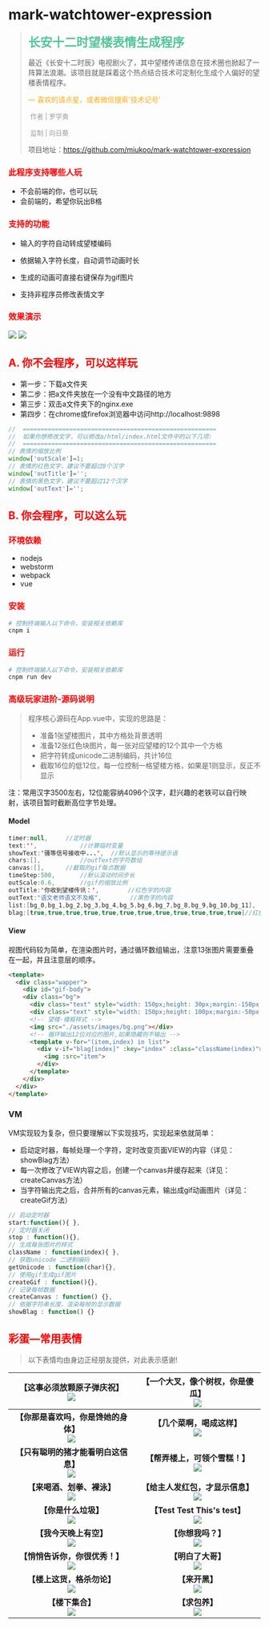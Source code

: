 # mark-watchtower-expression

> <b style='color:#0a6a;font-size:24px'>长安十二时望楼表情生成程序</b>
>
> 最近《长安十二时辰》电视剧火了，其中望楼传递信息在技术圈也掀起了一阵算法浪潮。该项目就是踩着这个热点结合技术可定制化生成个人偏好的望楼表情程序。
>
> <span style='color:#ffaa11'>— 喜欢的请点星，或者微信搜索'技术记号'</span>
>
> ​	<span style='color:#9b9b9b;font-size:13px'>作者 | 罗学勇</span>
>
> ​	<span style='color:#9b9b9b;font-size:13px'>监制 | 向日葵</span>
>
> 项目地址：<https://github.com/miukoo/mark-watchtower-expression>



### <b style='color:red'>此程序支持哪些人玩</b>

- 不会前端的你，也可以玩
- 会前端的，希望你玩出B格

### <b style='color:red'>支持的功能</b>

- 输入的字符自动转成望楼编码

- 依据输入字符长度，自动调节动画时长

- 生成的动画可直接右键保存为gif图片

- 支持非程序员修改表情文字

  

### <b style='color:red'>效果演示</b>

<img src="https://github.com/miukoo/mark-watchtower-expression/blob/master/md/2.gif"/>

<img src="https://github.com/miukoo/mark-watchtower-expression/blob/master/md/3.gif"/>

## <b style='color:red'>A. 你不会程序，可以这样玩</b>

- 第一步：下载a文件夹
- 第二步：把a文件夹放在一个没有中文路径的地方
- 第三步：双击a文件夹下的nginx.exe
- 第四步：在chrome或firefox浏览器中访问http://localhost:9898

```javascript
//  ======================================================
//  如果你想修改文字，可以修改a/html/index.html文件中的以下几项:
//  ======================================================
// 表情的缩放比例
window['outScale']=1;
// 表情的红色文字，建议不要超过8个汉字
window['outTitle']='';
// 表情的黑色文字，建议不要超过12个汉字
window['outText']='';
```

## <b style='color:red'>B. 你会程序，可以这么玩</b>

### <b style='color:red'>环境依赖</b>

- nodejs
- webstorm
- webpack
- vue

### <b style='color:red'>安装</b>

``` bash
# 控制终端输入以下命令，安装相关依赖库
cnpm i
```

### <b style='color:red'>运行</b>

```bash
# 控制终端输入以下命令，安装相关依赖库
cnpm run dev
```

### <b style='color:red'>高级玩家进阶-源码说明</b>

>程序核心源码在App.vue中，实现的思路是：
>
>- 准备1张望楼图片，其中方格处背景透明
>- 准备12张红色块图片，每一张对应望楼的12个其中一个方格
>- 把字符转成unicode二进制编码，共计16位
>- 截取16位的低12位，每一位控制一格望楼方格，如果是1则显示，反正不显示

注：常用汉字3500左右，12位能容纳4096个汉字，赶兴趣的老铁可以自行映射，该项目暂时截断高位字节处理。

#### Model

```java
timer:null,		//定时器
text:'',			//计算临时变量
showText:'骚等信号接收中...',	//默认显示的等待提示语
chars:[],			//outText的字符数组
canvas:[],		//截取的gif每贞数据
timeStep:500,		//默认滚动时间步长
outScale:0.6,		//gif的缩放比例
outTitle:'你收到望楼传讯：',		//红色字的内容
outText:"语文老师语文不及格",		//黑色字的内容
list:[bg_0,bg_1,bg_2,bg_3,bg_4,bg_5,bg_6,bg_7,bg_8,bg_9,bg_10,bg_11],	//红色块图片
blag:[true,true,true,true,true,true,true,true,true,true,true,true]//红色块显示控制
```

#### View

视图代码较为简单，在渲染图片时，通过循环数组输出，注意13张图片需要重叠在一起，并且注意层的顺序。

```html
<template>
  <div class="wapper">
    <div id="gif-body">
    <div class="bg">
      <div class="text" style="width: 150px;height: 30px;margin:-150px -80px;left: 100px;">{{outTitle}}</div>
      <div class="text" style="width: 150px;height: 100px;margin:-50px -20px;left: 50px;color:#000;">{{showText}}</div>
      <!-- 望楼-楼框样式 -->
      <img src="./assets/images/bg.png"></div>
      <!-- 循环输出12位对应的图片,如果隐藏则不输出 -->
      <template v-for="(item,index) in list">
        <div v-if="blag[index]" :key="index" :class="className(index)">
          <img :src="item">
        </div>
      </template>
    </div>
  </div>
</template>
```

### VM

VM实现较为复杂，但只要理解以下实现技巧，实现起来依就简单：

- 启动定时器，每帧处理一个字符，定时改变页面VIEW的内容（详见：showBlag方法）
- 每一次修改了VIEW内容之后，创建一个canvas并缓存起来（详见：createCanvas方法）
- 当字符输出完之后，合并所有的canvas元素，输出成gif动画图片（详见：createGif方法）

```javascript
// 启动定时器
start:function(){ },
// 定时器关闭
stop : function(){},
// 生成每张图片的样式
className : function(index){ },
// 获取unicode 二进制编码
getUnicode : function(char){},
// 使用gif生成gif图片
createGif : function(){},
// 记录每帧数据
createCanvas : function() {},
// 依据字符串长度，渲染每帧的显示数据
showBlag : function() {}
```

## <b style='color:red'>彩蛋—常用表情</b>

>以下表情均由身边正经朋友提供，对此表示感谢!

| 【这事必须放颗原子弹庆祝】<br /><img src='https://github.com/miukoo/mark-watchtower-expression/blob/master/%E7%83%AD%E7%82%B9%E8%A1%A8%E6%83%85%E5%8C%85/%E8%BF%99%E4%BA%8B%E5%BF%85%E9%A1%BB%E6%94%BE%E9%A2%97%E5%8E%9F%E5%AD%90%E5%BC%B9%E5%BA%86%E7%A5%9D.gif'/> | 【一个大叉，像个树杈，你是傻瓜】<br /><img src='https://github.com/miukoo/mark-watchtower-expression/blob/master/%E7%83%AD%E7%82%B9%E8%A1%A8%E6%83%85%E5%8C%85/%E5%A4%A7%E5%8F%89%E6%A0%91%E6%9D%88%E5%82%BB%E7%93%9C.gif'/> |
| :----------------------------------------------------------: | :----------------------------------------------------------: |
| <b>【你那是喜欢吗，你是馋她的身体】</b><br /><img src='https://github.com/miukoo/mark-watchtower-expression/blob/master/%E7%83%AD%E7%82%B9%E8%A1%A8%E6%83%85%E5%8C%85/%E4%BD%A0%E9%82%A3%E6%98%AF%E5%96%9C%E6%AC%A2%E5%90%97%EF%BC%8C%E4%BD%A0%E6%98%AF%E9%A6%8B%E5%A5%B9%E7%9A%84%E8%BA%AB%E4%BD%93.gif'/> | <b>【几个菜啊，喝成这样】</b><br /><img src='https://github.com/miukoo/mark-watchtower-expression/blob/master/%E7%83%AD%E7%82%B9%E8%A1%A8%E6%83%85%E5%8C%85/%E5%87%A0%E4%B8%AA%E8%8F%9C%E5%95%8A%EF%BC%8C%E5%96%9D%E6%88%90%E8%BF%99%E6%A0%B7.gif'/> |
| <b>【只有聪明的猪才能看明白这信息】</b><br /><img src='https://github.com/miukoo/mark-watchtower-expression/blob/master/%E7%83%AD%E7%82%B9%E8%A1%A8%E6%83%85%E5%8C%85/%E5%8F%AA%E6%9C%89%E8%81%AA%E6%98%8E%E7%9A%84%E7%8C%AA%E6%89%8D%E8%83%BD%E7%9C%8B%E6%98%8E%E7%99%BD%E8%BF%99%E4%BF%A1%E6%81%AF.gif'/> | <b>【帮弄楼上，可领个雪糕！】</b><br /><img src='https://github.com/miukoo/mark-watchtower-expression/blob/master/%E7%83%AD%E7%82%B9%E8%A1%A8%E6%83%85%E5%8C%85/%E5%B8%AE%E5%BC%84%E6%A5%BC%E4%B8%8A%EF%BC%8C%E5%8F%AF%E9%A2%86%E4%B8%AA%E9%9B%AA%E7%B3%95%EF%BC%81.gif'/> |
| <b>【来喝酒、划拳、裸泳】</b><br /><img src='https://github.com/miukoo/mark-watchtower-expression/blob/master/%E7%83%AD%E7%82%B9%E8%A1%A8%E6%83%85%E5%8C%85/%E6%9D%A5%E5%96%9D%E9%85%92%E3%80%81%E5%88%92%E6%8B%B3%E3%80%81%E8%A3%B8%E6%B3%B3.gif'/> | <b>【给主人发红包，才显示信息】</b><br /><img src='https://github.com/miukoo/mark-watchtower-expression/blob/master/%E7%83%AD%E7%82%B9%E8%A1%A8%E6%83%85%E5%8C%85/%E7%BB%99%E4%B8%BB%E4%BA%BA%E5%8F%91%E7%BA%A2%E5%8C%85%EF%BC%8C%E6%89%8D%E6%98%BE%E7%A4%BA%E4%BF%A1%E6%81%AF.gif'/> |
| <b>【你是什么垃圾】</b><br /><img src='https://github.com/miukoo/mark-watchtower-expression/blob/master/%E7%83%AD%E7%82%B9%E8%A1%A8%E6%83%85%E5%8C%85/%E4%BD%A0%E6%98%AF%E4%BB%80%E4%B9%88%E5%9E%83%E5%9C%BE.gif'/> | <b>【Test Test This's test】</b><br /><img src="https://github.com/miukoo/mark-watchtower-expression/blob/master/%E7%83%AD%E7%82%B9%E8%A1%A8%E6%83%85%E5%8C%85/Test%20Test%20This's%20test.gif"/> |
| <b>【我今天晚上有空】</b><br /><img src='https://github.com/miukoo/mark-watchtower-expression/blob/master/%E7%83%AD%E7%82%B9%E8%A1%A8%E6%83%85%E5%8C%85/%E6%88%91%E4%BB%8A%E5%A4%A9%E6%99%9A%E4%B8%8A%E6%9C%89%E7%A9%BA.gif'/> | <b>【你想我吗？】</b><br /><img src='https://github.com/miukoo/mark-watchtower-expression/blob/master/%E7%83%AD%E7%82%B9%E8%A1%A8%E6%83%85%E5%8C%85/%E4%BD%A0%E6%83%B3%E6%88%91%E5%90%97%EF%BC%9F.gif'/> |
| <b>【悄悄告诉你，你很优秀！】</b><br /><img src='https://github.com/miukoo/mark-watchtower-expression/blob/master/%E7%83%AD%E7%82%B9%E8%A1%A8%E6%83%85%E5%8C%85/%E6%82%84%E6%82%84%E5%91%8A%E8%AF%89%E4%BD%A0%EF%BC%8C%E4%BD%A0%E5%BE%88%E4%BC%98%E7%A7%80%EF%BC%81.gif'/> | <b>【明白了大哥】</b><br /><img src='https://github.com/miukoo/mark-watchtower-expression/blob/master/%E7%83%AD%E7%82%B9%E8%A1%A8%E6%83%85%E5%8C%85/%E6%98%8E%E7%99%BD%E4%BA%86%E5%A4%A7%E5%93%A5.gif'/> |
| <b>【楼上这货，格杀勿论】</b><br /><img src='https://github.com/miukoo/mark-watchtower-expression/blob/master/%E7%83%AD%E7%82%B9%E8%A1%A8%E6%83%85%E5%8C%85/%E6%98%8E%E7%99%BD%E4%BA%86%E5%A4%A7%E5%93%A5.gif'/> | <b>【来开黑】</b><br /><img src='https://github.com/miukoo/mark-watchtower-expression/blob/master/%E7%83%AD%E7%82%B9%E8%A1%A8%E6%83%85%E5%8C%85/%E6%9D%A5%E5%BC%80%E9%BB%91.gif'/> |
| <b>【楼下集合】</b><br /><img src='https://github.com/miukoo/mark-watchtower-expression/blob/master/%E7%83%AD%E7%82%B9%E8%A1%A8%E6%83%85%E5%8C%85/%E6%A5%BC%E4%B8%8B%E9%9B%86%E5%90%88.gif'/> | <b>【求包养】</b><br /><img src='https://github.com/miukoo/mark-watchtower-expression/blob/master/%E7%83%AD%E7%82%B9%E8%A1%A8%E6%83%85%E5%8C%85/%E6%B1%82%E5%8C%85%E5%85%BB.gif'/> |

